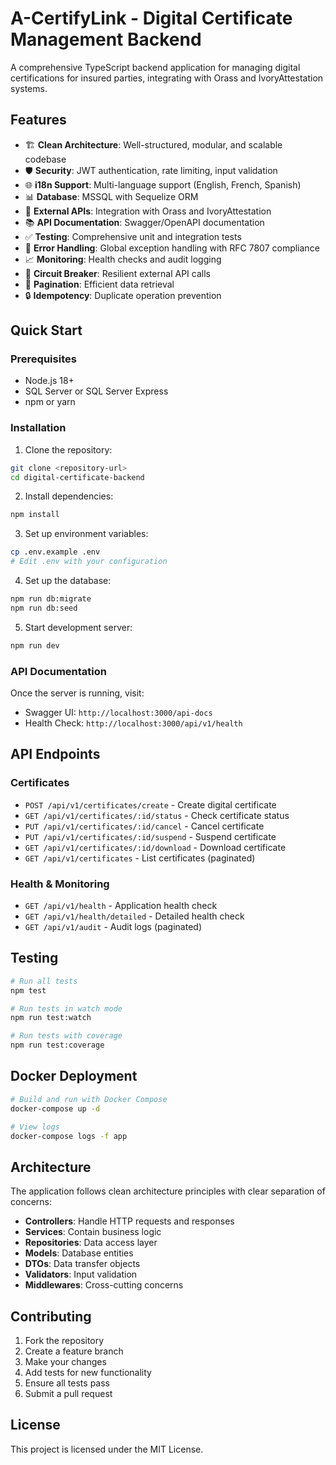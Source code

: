 # A-CertifyLink - Digital Certificate Management Backend

A comprehensive TypeScript backend application for managing digital certifications for insured parties, integrating with Orass and IvoryAttestation systems.

## Features

- 🏗️ **Clean Architecture**: Well-structured, modular, and scalable codebase
- 🛡️ **Security**: JWT authentication, rate limiting, input validation
- 🌐 **i18n Support**: Multi-language support (English, French, Spanish)
- 📊 **Database**: MSSQL with Sequelize ORM
- 🔄 **External APIs**: Integration with Orass and IvoryAttestation
- 📚 **API Documentation**: Swagger/OpenAPI documentation
- ✅ **Testing**: Comprehensive unit and integration tests
- 🚨 **Error Handling**: Global exception handling with RFC 7807 compliance
- 📈 **Monitoring**: Health checks and audit logging
- 🔄 **Circuit Breaker**: Resilient external API calls
- 📄 **Pagination**: Efficient data retrieval
- 🔒 **Idempotency**: Duplicate operation prevention

## Quick Start

### Prerequisites

- Node.js 18+ 
- SQL Server or SQL Server Express
- npm or yarn

### Installation

1. Clone the repository:
```bash
git clone <repository-url>
cd digital-certificate-backend
```

2. Install dependencies:
```bash
npm install
```

3. Set up environment variables:
```bash
cp .env.example .env
# Edit .env with your configuration
```

4. Set up the database:
```bash
npm run db:migrate
npm run db:seed
```

5. Start development server:
```bash
npm run dev
```

### API Documentation

Once the server is running, visit:
- Swagger UI: `http://localhost:3000/api-docs`
- Health Check: `http://localhost:3000/api/v1/health`

## API Endpoints

### Certificates
- `POST /api/v1/certificates/create` - Create digital certificate
- `GET /api/v1/certificates/:id/status` - Check certificate status
- `PUT /api/v1/certificates/:id/cancel` - Cancel certificate
- `PUT /api/v1/certificates/:id/suspend` - Suspend certificate
- `GET /api/v1/certificates/:id/download` - Download certificate
- `GET /api/v1/certificates` - List certificates (paginated)

### Health & Monitoring
- `GET /api/v1/health` - Application health check
- `GET /api/v1/health/detailed` - Detailed health check
- `GET /api/v1/audit` - Audit logs (paginated)

## Testing

```bash
# Run all tests
npm test

# Run tests in watch mode
npm run test:watch

# Run tests with coverage
npm run test:coverage
```

## Docker Deployment

```bash
# Build and run with Docker Compose
docker-compose up -d

# View logs
docker-compose logs -f app
```

## Architecture

The application follows clean architecture principles with clear separation of concerns:

- **Controllers**: Handle HTTP requests and responses
- **Services**: Contain business logic
- **Repositories**: Data access layer
- **Models**: Database entities
- **DTOs**: Data transfer objects
- **Validators**: Input validation
- **Middlewares**: Cross-cutting concerns

## Contributing

1. Fork the repository
2. Create a feature branch
3. Make your changes
4. Add tests for new functionality
5. Ensure all tests pass
6. Submit a pull request

## License

This project is licensed under the MIT License.